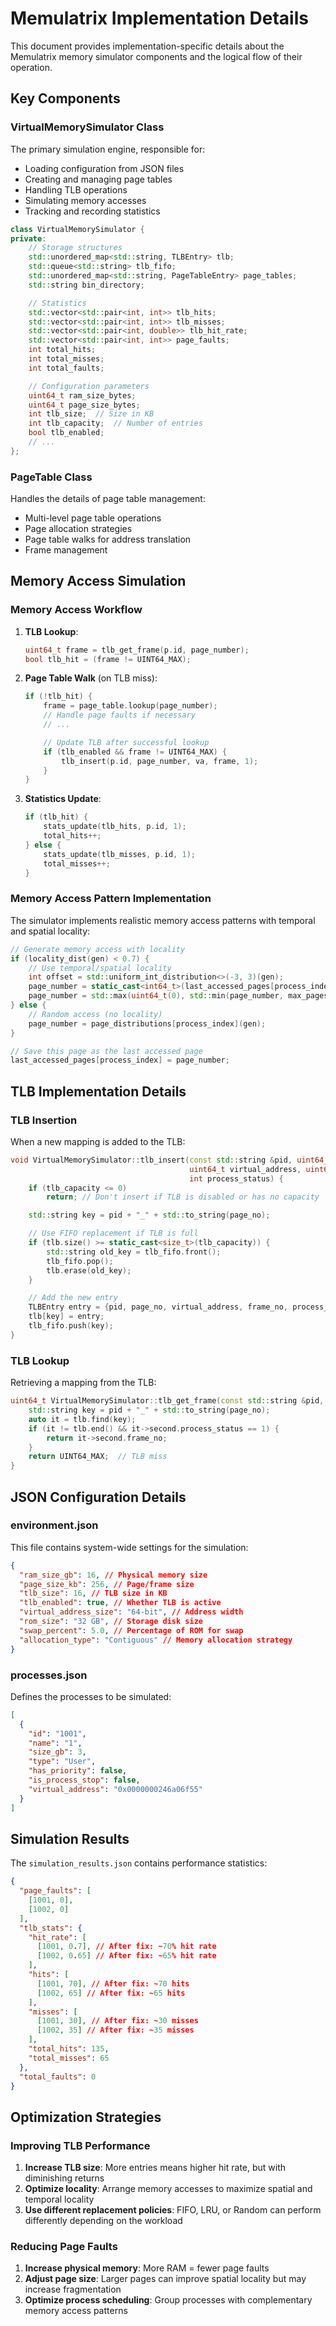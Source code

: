 # Memulatrix Implementation Details

This document provides implementation-specific details about the Memulatrix memory simulator components and the logical flow of their operation.

## Key Components

### VirtualMemorySimulator Class

The primary simulation engine, responsible for:

- Loading configuration from JSON files
- Creating and managing page tables
- Handling TLB operations
- Simulating memory accesses
- Tracking and recording statistics

```cpp
class VirtualMemorySimulator {
private:
    // Storage structures
    std::unordered_map<std::string, TLBEntry> tlb;
    std::queue<std::string> tlb_fifo;
    std::unordered_map<std::string, PageTableEntry> page_tables;
    std::string bin_directory;

    // Statistics
    std::vector<std::pair<int, int>> tlb_hits;
    std::vector<std::pair<int, int>> tlb_misses;
    std::vector<std::pair<int, double>> tlb_hit_rate;
    std::vector<std::pair<int, int>> page_faults;
    int total_hits;
    int total_misses;
    int total_faults;

    // Configuration parameters
    uint64_t ram_size_bytes;
    uint64_t page_size_bytes;
    int tlb_size;  // Size in KB
    int tlb_capacity;  // Number of entries
    bool tlb_enabled;
    // ...
};
```

### PageTable Class

Handles the details of page table management:

- Multi-level page table operations
- Page allocation strategies
- Page table walks for address translation
- Frame management

## Memory Access Simulation

### Memory Access Workflow

1. **TLB Lookup**:

   ```cpp
   uint64_t frame = tlb_get_frame(p.id, page_number);
   bool tlb_hit = (frame != UINT64_MAX);
   ```

2. **Page Table Walk** (on TLB miss):

   ```cpp
   if (!tlb_hit) {
       frame = page_table.lookup(page_number);
       // Handle page faults if necessary
       // ...

       // Update TLB after successful lookup
       if (tlb_enabled && frame != UINT64_MAX) {
           tlb_insert(p.id, page_number, va, frame, 1);
       }
   }
   ```

3. **Statistics Update**:
   ```cpp
   if (tlb_hit) {
       stats_update(tlb_hits, p.id, 1);
       total_hits++;
   } else {
       stats_update(tlb_misses, p.id, 1);
       total_misses++;
   }
   ```

### Memory Access Pattern Implementation

The simulator implements realistic memory access patterns with temporal and spatial locality:

```cpp
// Generate memory access with locality
if (locality_dist(gen) < 0.7) {
    // Use temporal/spatial locality
    int offset = std::uniform_int_distribution<>(-3, 3)(gen);
    page_number = static_cast<int64_t>(last_accessed_pages[process_index]) + offset;
    page_number = std::max(uint64_t(0), std::min(page_number, max_pages[process_index]));
} else {
    // Random access (no locality)
    page_number = page_distributions[process_index](gen);
}

// Save this page as the last accessed page
last_accessed_pages[process_index] = page_number;
```

## TLB Implementation Details

### TLB Insertion

When a new mapping is added to the TLB:

```cpp
void VirtualMemorySimulator::tlb_insert(const std::string &pid, uint64_t page_no,
                                        uint64_t virtual_address, uint64_t frame_no,
                                        int process_status) {
    if (tlb_capacity <= 0)
        return; // Don't insert if TLB is disabled or has no capacity

    std::string key = pid + "_" + std::to_string(page_no);

    // Use FIFO replacement if TLB is full
    if (tlb.size() >= static_cast<size_t>(tlb_capacity)) {
        std::string old_key = tlb_fifo.front();
        tlb_fifo.pop();
        tlb.erase(old_key);
    }

    // Add the new entry
    TLBEntry entry = {pid, page_no, virtual_address, frame_no, process_status};
    tlb[key] = entry;
    tlb_fifo.push(key);
}
```

### TLB Lookup

Retrieving a mapping from the TLB:

```cpp
uint64_t VirtualMemorySimulator::tlb_get_frame(const std::string &pid, uint64_t page_no) {
    std::string key = pid + "_" + std::to_string(page_no);
    auto it = tlb.find(key);
    if (it != tlb.end() && it->second.process_status == 1) {
        return it->second.frame_no;
    }
    return UINT64_MAX;  // TLB miss
}
```

## JSON Configuration Details

### environment.json

This file contains system-wide settings for the simulation:

```json
{
  "ram_size_gb": 16, // Physical memory size
  "page_size_kb": 256, // Page/frame size
  "tlb_size": 16, // TLB size in KB
  "tlb_enabled": true, // Whether TLB is active
  "virtual_address_size": "64-bit", // Address width
  "rom_size": "32 GB", // Storage disk size
  "swap_percent": 5.0, // Percentage of ROM for swap
  "allocation_type": "Contiguous" // Memory allocation strategy
}
```

### processes.json

Defines the processes to be simulated:

```json
[
  {
    "id": "1001",
    "name": "1",
    "size_gb": 3,
    "type": "User",
    "has_priority": false,
    "is_process_stop": false,
    "virtual_address": "0x0000000246a06f55"
  }
]
```

## Simulation Results

The `simulation_results.json` contains performance statistics:

```json
{
  "page_faults": [
    [1001, 0],
    [1002, 0]
  ],
  "tlb_stats": {
    "hit_rate": [
      [1001, 0.7], // After fix: ~70% hit rate
      [1002, 0.65] // After fix: ~65% hit rate
    ],
    "hits": [
      [1001, 70], // After fix: ~70 hits
      [1002, 65] // After fix: ~65 hits
    ],
    "misses": [
      [1001, 30], // After fix: ~30 misses
      [1002, 35] // After fix: ~35 misses
    ],
    "total_hits": 135,
    "total_misses": 65
  },
  "total_faults": 0
}
```

## Optimization Strategies

### Improving TLB Performance

1. **Increase TLB size**: More entries means higher hit rate, but with diminishing returns
2. **Optimize locality**: Arrange memory accesses to maximize spatial and temporal locality
3. **Use different replacement policies**: FIFO, LRU, or Random can perform differently depending on the workload

### Reducing Page Faults

1. **Increase physical memory**: More RAM = fewer page faults
2. **Adjust page size**: Larger pages can improve spatial locality but may increase fragmentation
3. **Optimize process scheduling**: Group processes with complementary memory access patterns
